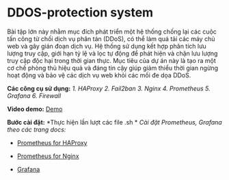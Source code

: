 # DDOS-protection system
Bài tập lớn này nhằm mục đích phát triển một hệ thống chống lại các cuộc tấn công từ chối dịch vụ phân tán (DDoS), có thể làm quá tải các máy chủ web và gây gián đoạn dịch vụ. Hệ thống sử dụng kết hợp phân tích lưu lượng truy cập, giới hạn tỷ lệ và lọc tự động để phát hiện và chặn lưu lượng truy cập độc hại trong thời gian thực. Mục tiêu của dự án này là tạo ra một cơ chế phòng thủ hiệu quả và đáng tin cậy giúp giảm thiểu thời gian ngừng hoạt động và bảo vệ các dịch vụ web khỏi các mối đe dọa DDoS.

**Các công cụ sử dụng:**
  *1. HAProxy
  2. Fail2ban
  3. Nginx
  4. Prometheus
  5. Grafana
  6. Firewall*

**Video demo:** [Demo](https://www.youtube.com/watch?v=yiXE8spNnRk) 

**Bước cài đặt:**
*Thực hiện lần lượt các file .sh * 
*Cài đặt Prometheus, Grafana theo các trang docs:*
- [Prometheus for HAProxy](https://www.haproxy.com/documentation/haproxy-configuration-tutorials/alerts-and-monitoring/prometheus/)
- [Prometheus for Nginx](https://github.com/nginxinc/nginx-prometheus-exporter)

- [Grafana](https://prometheus.io/docs/visualization/grafana/)


